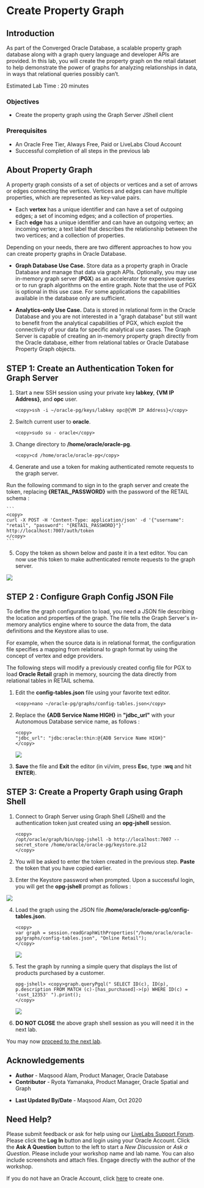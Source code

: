 # Create Property Graph

## Introduction

As part of the Converged Oracle Database, a scalable property graph database along with a graph query language and developer APIs are provided. In this lab, you will create the property graph on the retail dataset to help demonstrate the power of graphs for analyzing relationships in data, in ways that relational queries possibly can’t.

Estimated Lab Time : 20 minutes

### Objectives

- Create the property graph using the Graph Server JShell client

### Prerequisites

- An Oracle Free Tier, Always Free, Paid or LiveLabs Cloud Account
- Successful completion of all steps in the previous lab

## About Property Graph

A property graph consists of a set of objects or vertices and a set of arrows or edges connecting the vertices. Vertices and edges can have multiple properties, which are represented as key-value pairs.

- Each **vertex** has a unique identifier and can have a set of outgoing edges; a set of incoming edges; and a collection of properties.
- Each **edge** has a unique identifier and can have an outgoing vertex; an incoming vertex; a text label that describes the relationship between the two vertices; and a collection of properties.

Depending on your needs, there are two different approaches to how you can create property graphs in Oracle Database.

* **Graph Database Use Case.** Store data as a property graph in Oracle Database and manage that data via graph APIs. Optionally, you may use in-memory graph server (**PGX**) as an accelerator for expensive queries or to run graph algorithms on the entire graph. Note that the use of PGX is optional in this use case. For some applications the capabilities available in the database only are sufficient.

* **Analytics-only Use Case.** Data is stored in relational form in the Oracle Database and you are not interested in a "graph database" but still want to benefit from the analytical capabilities of PGX, which exploit the connectivity of your data for specific analytical use cases. The Graph Server is capable of creating an in-memory property graph directly from the Oracle database, either from relational tables or Oracle Database Property Graph objects.

## **STEP 1**: Create an Authentication Token for Graph Server

1. Start a new SSH session using your private key **labkey**, **{VM IP Address}**, and **opc** user.

    ```
    <copy>ssh -i ~/oracle-pg/keys/labkey opc@{VM IP Address}</copy>
    ```

2. Switch current user to **oracle**.

    ```
    <copy>sudo su - oracle</copy>
    ```

3. Change directory to **/home/oracle/oracle-pg**.

    ```
    <copy>cd /home/oracle/oracle-pg</copy>
    ```

4. Generate and use a token for making authenticated remote requests to the graph server.

  Run the following command to sign in to the graph server and create the token, replacing **{RETAIL_PASSWORD}** with the password of the RETAIL schema :

    ```
    <copy>
    curl -X POST -H 'Content-Type: application/json' -d '{"username": "retail", "password": "{RETAIL_PASSWORD}"}' http://localhost:7007/auth/token
    </copy>
    ```

5. Copy the token as shown below and paste it in a text editor. You can now use this token to make authenticated remote requests to the graph server.

  ![](./images/auth-token.png)

## **STEP 2** : Configure Graph Config JSON File

To define the graph configuration to load, you need a JSON file describing the location and properties of the graph. The file tells the Graph Server's in-memory analytics engine where to source the data from, the data definitions and the Keystore alias to use.

For example, when the source data is in relational format, the configuration file specifies a mapping from relational to graph format by using the concept of vertex and edge providers.

The following steps will modify a previously created config file for PGX to load **Oracle Retail** graph in memory, sourcing the data directly from relational tables in RETAIL schema.

1. Edit the **config-tables.json** file using your favorite text editor.

    ```
    <copy>nano ~/oracle-pg/graphs/config-tables.json</copy>
    ```

2. Replace the **{ADB Service Name HIGH}** in **"jdbc_url"** with your Autonomous Database service name, as follows :

    ```
    <copy>
    "jdbc_url": "jdbc:oracle:thin:@{ADB Service Name HIGH}"
    </copy>
    ```
    ![](./images/config-tables-json.png)

3. **Save** the file and **Exit** the editor (in vi/vim, press **Esc**, type **:wq** and hit **ENTER**).

## **STEP 3**: Create a Property Graph using Graph Shell

1. Connect to Graph Server using Graph Shell (JShell) and the authentication token just created using an **opg-jshell** session.

    ```
    <copy>
    /opt/oracle/graph/bin/opg-jshell -b http://localhost:7007 --secret_store /home/oracle/oracle-pg/keystore.p12
    </copy>
    ```

2. You will be asked to enter the token created in the previous step. **Paste** the token that you have copied earlier.

3. Enter the Keystore password when prompted. Upon a successful login, you will get the **opg-jshell** prompt as follows :

  ![](./images/jshell-prompt.png)

4. Load the graph using the JSON file **/home/oracle/oracle-pg/config-tables.json**.

    ```
    <copy>
    var graph = session.readGraphWithProperties("/home/oracle/oracle-pg/graphs/config-tables.json", "Online Retail");
    </copy>
    ```
    ![](./images/load-graph.png)

5. Test the graph by running a simple query that displays the list of products purchased by a customer.

    ```
    opg-jshell> <copy>graph.queryPgql(" SELECT ID(c), ID(p), p.description FROM MATCH (c)-[has_purchased]->(p) WHERE ID(c) = 'cust_12353' ").print();
    </copy>
    ```
    ![](./images/simple-graph-query.png)

6. **DO NOT CLOSE** the above graph shell session as you will need it in the next lab.

You may now [proceed to the next lab](#next).

## Acknowledgements

- **Author** - Maqsood Alam, Product Manager, Oracle Database
- **Contributor** - Ryota Yamanaka, Product Manager, Oracle Spatial and Graph
* **Last Updated By/Date** - Maqsood Alam, Oct 2020

## Need Help?
Please submit feedback or ask for help using our [LiveLabs Support Forum](https://community.oracle.com/tech/developers/categories/oracle-graph). Please click the **Log In** button and login using your Oracle Account. Click the **Ask A Question** button to the left to start a *New Discussion* or *Ask a Question*.  Please include your workshop name and lab name.  You can also include screenshots and attach files.  Engage directly with the author of the workshop.

If you do not have an Oracle Account, click [here](https://profile.oracle.com/myprofile/account/create-account.jspx) to create one.
